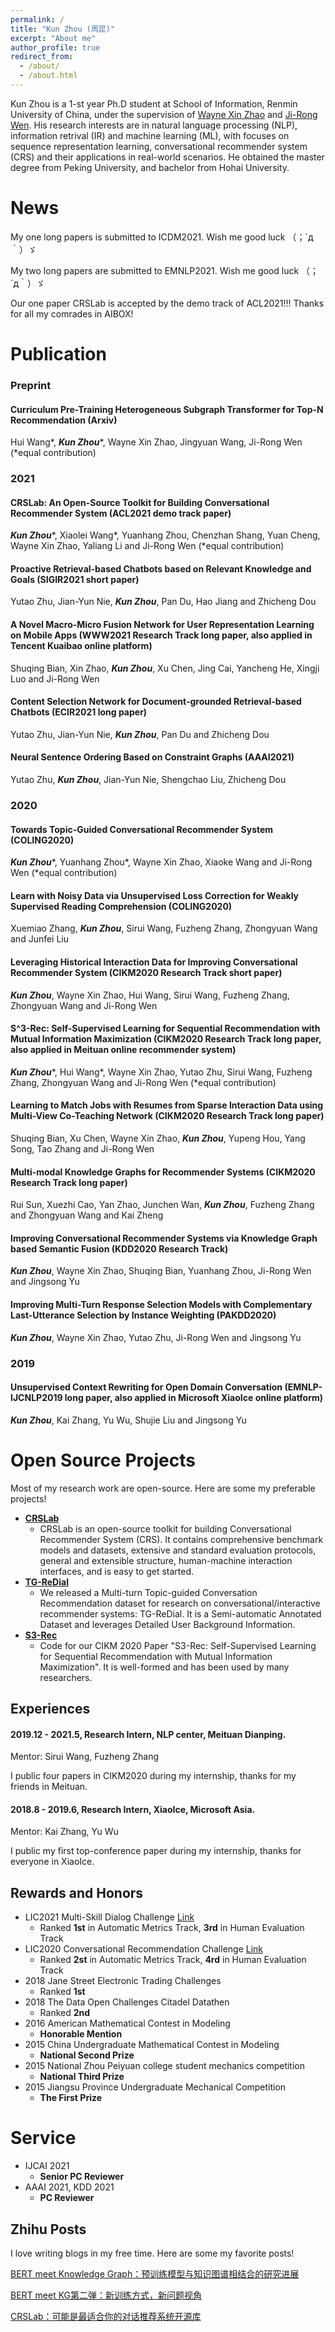 ```yaml
---
permalink: /
title: "Kun Zhou (周昆)"
excerpt: "About me"
author_profile: true
redirect_from: 
  - /about/
  - /about.html
---
```


Kun Zhou is a 1-st year Ph.D student at School of Information, Renmin University of China, under the supervision of [Wayne Xin Zhao](https://scholar.google.com/citations?user=JNhNacoAAAAJ&hl=zh-CN) and [Ji-Rong Wen](https://scholar.google.com/citations?user=tbxCHJgAAAAJ&hl=zh-CN). His research interests are in natural language processing (NLP), information retrival (IR) and machine learning (ML), with focuses on sequence representation learning, conversational recommender system (CRS) and their applications in real-world scenarios. He obtained the master degree from Peking University, and bachelor from Hohai University.

News
======
My one long papers is submitted to ICDM2021. Wish me good luck （；´д｀）ゞ

My two long papers are submitted to EMNLP2021. Wish me good luck （；´д｀）ゞ

Our one paper CRSLab is accepted by the demo track of ACL2021!!! Thanks for all my comrades in AIBOX!

Publication
======
### Preprint

#### Curriculum Pre-Training Heterogeneous Subgraph Transformer for Top-N Recommendation (Arxiv)
Hui Wang\*, ***Kun Zhou***\*, Wayne Xin Zhao, Jingyuan Wang, Ji-Rong Wen (\*equal contribution)

### 2021 

#### CRSLab: An Open-Source Toolkit for Building Conversational Recommender System (ACL2021 demo track paper)
***Kun Zhou***\*, Xiaolei Wang\*, Yuanhang Zhou, Chenzhan Shang, Yuan Cheng, Wayne Xin Zhao, Yaliang Li and Ji-Rong Wen (\*equal contribution)

#### Proactive Retrieval-based Chatbots based on Relevant Knowledge and Goals (SIGIR2021 short paper)
Yutao Zhu, Jian-Yun Nie, ***Kun Zhou***, Pan Du, Hao Jiang and Zhicheng Dou

#### A Novel Macro-Micro Fusion Network for User Representation Learning on Mobile Apps (WWW2021 Research Track long paper, also applied in Tencent Kuaibao online platform)
Shuqing Bian, Xin Zhao, ***Kun Zhou***, Xu Chen, Jing Cai, Yancheng He, Xingji Luo and Ji-Rong Wen

#### Content Selection Network for Document-grounded Retrieval-based Chatbots	(ECIR2021 long paper)
Yutao Zhu, Jian-Yun Nie, ***Kun Zhou***, Pan Du and Zhicheng Dou

#### Neural Sentence Ordering Based on Constraint Graphs (AAAI2021)
Yutao Zhu, ***Kun Zhou***, Jian-Yun Nie, Shengchao Liu, Zhicheng Dou

### 2020

#### Towards Topic-Guided Conversational Recommender System (COLING2020)
***Kun Zhou***\*, Yuanhang Zhou\*, Wayne Xin Zhao, Xiaoke Wang and Ji-Rong Wen (\*equal contribution)

#### Learn with Noisy Data via Unsupervised Loss Correction for Weakly Supervised Reading Comprehension (COLING2020)
Xuemiao Zhang, ***Kun Zhou***, Sirui Wang, Fuzheng Zhang, Zhongyuan Wang and Junfei Liu

#### Leveraging Historical Interaction Data for Improving Conversational Recommender System (CIKM2020 Research Track short paper)
***Kun Zhou***, Wayne Xin Zhao, Hui Wang, Sirui Wang, Fuzheng Zhang, Zhongyuan Wang and Ji-Rong Wen

#### S^3-Rec: Self-Supervised Learning for Sequential Recommendation with Mutual Information Maximization (CIKM2020 Research Track long paper, also applied in Meituan online recommender system)
***Kun Zhou***\*, Hui Wang\*, Wayne Xin Zhao, Yutao Zhu, Sirui Wang, Fuzheng Zhang, Zhongyuan Wang and Ji-Rong Wen (\*equal contribution)

#### Learning to Match Jobs with Resumes from Sparse Interaction Data using Multi-View Co-Teaching Network (CIKM2020 Research Track long paper)
Shuqing Bian, Xu Chen, Wayne Xin Zhao, ***Kun Zhou***, Yupeng Hou, Yang Song, Tao Zhang and Ji-Rong Wen

#### Multi-modal Knowledge Graphs for Recommender Systems (CIKM2020 Research Track long paper)
Rui Sun, Xuezhi Cao, Yan Zhao, Junchen Wan, ***Kun Zhou***, Fuzheng Zhang and Zhongyuan Wang and Kai Zheng

#### Improving Conversational Recommender Systems via Knowledge Graph based Semantic Fusion (KDD2020 Research Track)
***Kun Zhou***, Wayne Xin Zhao, Shuqing Bian, Yuanhang Zhou, Ji-Rong Wen and Jingsong Yu

#### Improving Multi-Turn Response Selection Models with Complementary Last-Utterance Selection by Instance Weighting (PAKDD2020)
***Kun Zhou***, Wayne Xin Zhao, Yutao Zhu, Ji-Rong Wen and Jingsong Yu

### 2019

#### Unsupervised Context Rewriting for Open Domain Conversation (EMNLP-IJCNLP2019 long paper, also applied in Microsoft XiaoIce online platform)
***Kun Zhou***, Kai Zhang, Yu Wu, Shujie Liu and Jingsong Yu

Open Source Projects
======
Most of my research work are open-source. Here are some my preferable projects!

* [**CRSLab**](https://github.com/RUCAIBox/CRSLab)
  * CRSLab is an open-source toolkit for building Conversational Recommender System (CRS). It contains comprehensive benchmark models and datasets, extensive and standard evaluation protocols, general and extensible structure, human-machine interaction interfaces, and is easy to get started.
* [**TG-ReDial**](https://github.com/RUCAIBox/TG-ReDial)
  * We released a Multi-turn Topic-guided Conversation Recommendation dataset for research on conversational/interactive recommender systems: TG-ReDial. It is a Semi-automatic Annotated Dataset and leverages Detailed User Background Information.
* [**S3-Rec**](https://github.com/RUCAIBox/CIKM2020-S3Rec)
  * Code for our CIKM 2020 Paper "S3-Rec: Self-Supervised Learning for Sequential Recommendation with Mutual Information Maximization". It is well-formed and has been used by many researchers.

Experiences
------
#### 2019.12 - 2021.5, Research Intern, NLP center, Meituan Dianping.

Mentor: Sirui Wang, Fuzheng Zhang

I public four papers in CIKM2020 during my internship, thanks for my friends in Meituan.

#### 2018.8 - 2019.6, Research Intern, XiaoIce, Microsoft Asia.

Mentor: Kai Zhang, Yu Wu

I public my first top-conference paper during my internship, thanks for everyone in XiaoIce.

Rewards and Honors
------
* LIC2021 Multi-Skill Dialog Challenge [Link](https://aistudio.baidu.com/aistudio/competition/detail/29?isFromCcf=true)
  * Ranked **1st** in Automatic Metrics Track, **3rd** in Human Evaluation Track
* LIC2020 Conversational Recommendation Challenge [Link](https://aistudio.baidu.com/aistudio/competition/detail/67)
  * Ranked **2st** in Automatic Metrics Track, **4rd** in Human Evaluation Track
* 2018 Jane Street Electronic Trading Challenges 
  * Ranked **1st**
* 2018 The Data Open Challenges Citadel Datathen 
  * Ranked **2nd**
* 2016 American Mathematical Contest in Modeling 
  * **Honorable Mention**
* 2015 China Undergraduate Mathematical Contest in Modeling 
  * **National Second Prize**
* 2015 National Zhou Peiyuan college student mechanics competition 
  * **National Third Prize**
* 2015 Jiangsu Province Undergraduate Mechanical Competition 
  * **The First Prize**

Service
======
* IJCAI 2021
  * **Senior PC Reviewer**
* AAAI 2021, KDD 2021
  * **PC Reviewer**

Zhihu Posts
------
I love writing blogs in my free time. Here are some my favorite posts!

[BERT meet Knowledge Graph：预训练模型与知识图谱相结合的研究进展](https://zhuanlan.zhihu.com/p/270009212)

[BERT meet KG第二弹：新训练方式，新问题视角](https://zhuanlan.zhihu.com/p/356415715)

[CRSLab：可能是最适合你的对话推荐系统开源库](https://zhuanlan.zhihu.com/p/341955912)
